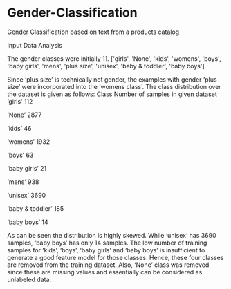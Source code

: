 # Gender-Classification
Gender Classification based on text from a products catalog

Input Data Analysis

The gender classes were initially 11. 
['girls', 'None', 'kids', 'womens', 'boys', 'baby girls', 'mens', 'plus size', 'unisex', 'baby & toddler', 'baby boys']

Since ‘plus size’ is technically not gender, the examples with gender ‘plus size’ were incorporated into the ‘womens class’. The class distribution over the dataset is given as follows:
Class	Number of samples in given dataset
‘girls’	112

‘None’	2877

‘kids’	46

‘womens’	1932

‘boys’	63

‘baby girls’	21

‘mens’	938

‘unisex’	3690

‘baby & toddler’	185

‘baby boys’	14


As can be seen the distribution is highly skewed. While ‘unisex’ has 3690 samples, ‘baby boys’ has only 14 samples. The low number of training samples for ‘kids’, ‘boys’, ‘baby girls’ and ‘baby boys’ is insufficient to generate a good feature model for those classes. Hence, these four classes are removed from the training dataset. Also, ‘None’ class was removed since these are missing values and essentially can be considered as unlabeled data.
